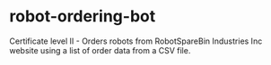 # robot-ordering-bot
 Certificate level II - Orders robots from RobotSpareBin Industries Inc website using a list of order data from a CSV file.
